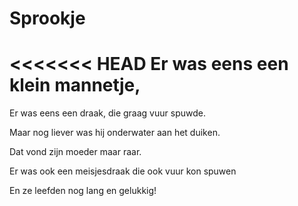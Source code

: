 # Sprookje

<<<<<<< HEAD
Er was eens
een klein mannetje,
=======
Er was eens een draak, die graag vuur spuwde.

Maar nog liever was hij onderwater aan het duiken.

Dat vond zijn moeder maar raar.

Er was ook een meisjesdraak die ook vuur kon spuwen

En ze leefden nog lang en gelukkig!
